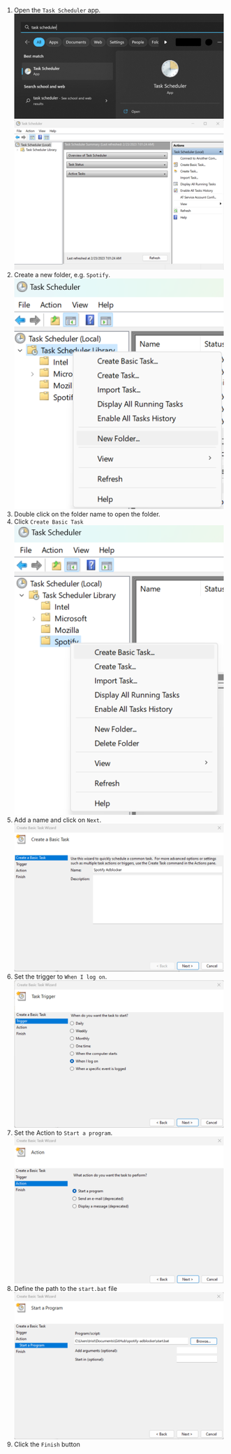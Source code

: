 1. Open the `Task Scheduler` app.
![image info](./assets/AutoStart1.png)
![image info](./assets/AutoStart2.png)
2. Create a new folder, e.g. `Spotify`.
![image info](./assets/AutoStart3.png)
3. Double click on the folder name to open the folder.
4. Click `Create Basic Task`
![image info](./assets/AutoStart4.png)
5. Add a name and click on `Next`.
![image info](./assets/AutoStart5.png)
6. Set the trigger to `When I log on`.
![image info](./assets/AutoStart6.png)
7. Set the Action to `Start a program`.
![image info](./assets/AutoStart7.png)
8. Define the path to the `start.bat` file
![image info](./assets/AutoStart8.png)
9. Click the `Finish` button